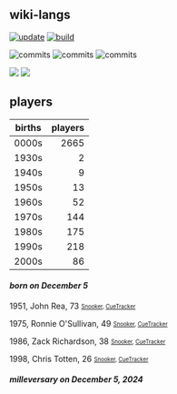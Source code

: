 ## wiki-langs
[![update](https://github.com/dreamerminsk/wiki-langs/actions/workflows/update-tables.yml/badge.svg)](https://github.com/dreamerminsk/wiki-langs/actions/workflows/update-tables.yml)
[![build](https://github.com/dreamerminsk/wiki-langs/actions/workflows/build.yml/badge.svg)](https://github.com/dreamerminsk/wiki-langs/actions/workflows/build.yml)

![commits](https://img.shields.io/github/commit-activity/y/dreamerminsk/wiki-langs)
![commits](https://img.shields.io/github/commit-activity/m/dreamerminsk/wiki-langs)
![commits](https://img.shields.io/github/commit-activity/w/dreamerminsk/wiki-langs)

![](https://img.shields.io/github/languages/code-size/dreamerminsk/wiki-langs)
![](https://img.shields.io/github/repo-size/dreamerminsk/wiki-langs)

## players
| births | players |
| :----: | ------: |
| 0000s | 2665 |
| 1930s | 2 |
| 1940s | 9 |
| 1950s | 13 |
| 1960s | 52 |
| 1970s | 144 |
| 1980s | 175 |
| 1990s | 218 |
| 2000s | 86 |

#### ***born on December  5***
1951, John Rea, 73 <sub><sup>[Snooker](http://www.snooker.org/res/index.asp?player=710), [CueTracker](http://cuetracker.net/Players/john-rea/)</sup></sub>

1975, Ronnie O'Sullivan, 49 <sub><sup>[Snooker](http://www.snooker.org/res/index.asp?player=5), [CueTracker](http://cuetracker.net/Players/ronnie-osullivan/)</sup></sub>

1986, Zack Richardson, 38 <sub><sup>[Snooker](http://www.snooker.org/res/index.asp?player=1201), [CueTracker](http://cuetracker.net/Players/zack-richardson/)</sup></sub>

1998, Chris Totten, 26 <sub><sup>[Snooker](http://www.snooker.org/res/index.asp?player=1186), [CueTracker](http://cuetracker.net/Players/chris-totten/)</sup></sub>


#### ***milleversary on December  5, 2024***



